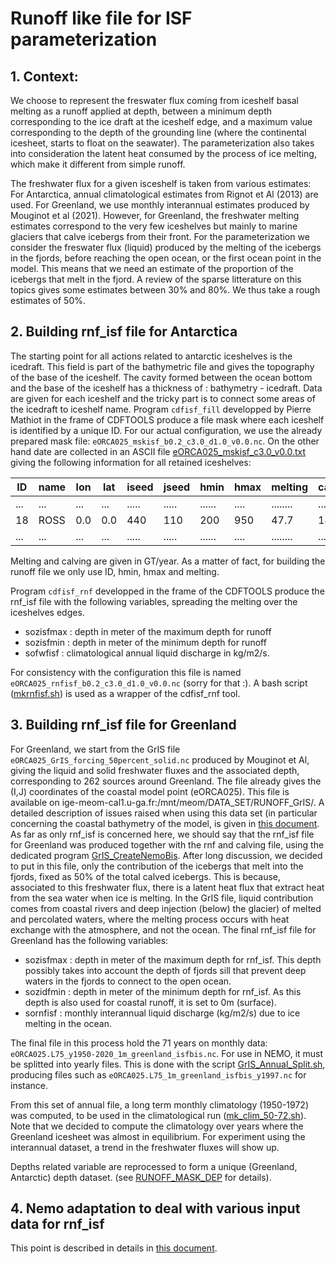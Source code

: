 # Runoff like file for ISF parameterization
## 1. Context:
We choose to represent the freswater flux coming from iceshelf basal melting as a runoff applied at depth, between a minimum depth 
corresponding to the ice draft at the iceshelf edge, and a maximum value corresponding to the depth of the grounding line (where 
the continental icesheet, starts to float on the seawater). The parameterization also takes into consideration the latent heat 
consumed by the process of ice melting, which make it different from simple runoff.  

The freshwater flux for a given isceshelf is taken from various estimates: For Antarctica, annual climatological estimates from 
Rignot et Al (2013) are used.  For Greenland, we use monthly interannual estimates produced by Mouginot et al (2021). However, 
for Greenland, the freshwater melting estimates correspond to the very few iceshelves but mainly to marine glaciers that calve 
icebergs from their front. For the parameterization we consider the freswater flux (liquid) produced by the melting of the 
icebergs in the fjords, before reaching the open ocean, or the first ocean point in the model.  This means that we need an estimate 
of the proportion of the icebergs that melt in the fjord. A review of the sparse litterature on this topics gives some estimates 
between 30% and 80%. We thus take a rough estimates of 50%. 

## 2. Building rnf_isf file for Antarctica
The starting point for all actions related to antarctic iceshelves is the icedraft. This field is part of the bathymetric file 
and gives the topography of the base of the iceshelf.  The cavity formed between the ocean bottom and the base of the iceshelf 
has a thickness of : bathymetry - icedraft.  Data are given for each iceshelf and the tricky part is to connect some areas of 
the icedraft to iceshelf name. Program `cdfisf_fill` developped by Pierre Mathiot in the frame of CDFTOOLS produce a file mask 
where each iceshelf is identified by a unique ID.  For our actual configuration, we use the already prepared mask file:
`eORCA025_mskisf_b0.2_c3.0_d1.0_v0.0.nc`. On the other hand date are collected in an ASCII file 
[eORCA025_mskisf_c3.0_v0.0.txt](./eORCA025_mskisf_c3.0_v0.0.txt) giving the following information for all retained iceshelves:

| ID  | name | lon  | lat | iseed | jseed |  hmin  | hmax |  melting | calving | flag   |
| --- | ---- | ---- | --- | ----- | ----- | ------ | ---- | -------- | ------- | ------ |
| ... | ...  | ...  | ... | ..... | ..... | ...... | .... | ........ | ....... | ...... |
| 18  | ROSS |  0.0 | 0.0 | 440   |  110  |  200   |  950 |  47.7    | 146.3   | .FALSE.|
| ... | ...  | ...  | ... | ..... | ..... | ...... | .... | ........ | ....... | ...... |

Melting and calving are given in GT/year. As a matter of fact, for building the runoff file we only use ID, hmin, hmax and melting.

Program `cdfisf_rnf` developped in the frame of the CDFTOOLS produce the  rnf_isf file with the following variables, spreading 
the melting over the iceshelves edges.
  * sozisfmax : depth in meter of the maximum depth for runoff
  * sozisfmin : depth in meter of the minimum depth for runoff
  * sofwfisf  : climatological annual liquid discharge in kg/m2/s. 

For consistency with the configuration this file is named `eORCA025_rnfisf_b0.2_c3.0_d1.0_v0.0.nc` (sorry for that :). A bash 
script ([mkrnfisf.sh](./mkrnfisf.sh)) is used as a wrapper of the cdfisf_rnf tool.


## 3. Building rnf_isf file for Greenland
For Greenland, we start from the GrIS file `eORCA025_GrIS_forcing_50percent_solid.nc`  produced by Mouginot et Al, giving the 
liquid and solid freshwater fluxes and the associated depth, corresponding to 262 sources around Greenland. The file already 
gives the (I,J) coordinates of the coastal model point (eORCA025). This file is available on ige-meom-cal1.u-ga.fr:/mnt/meom/DATA_SET/RUNOFF_GrIS/. 
A detailed description of issues raised when using this data set (in particular concerning the coastal bathymetry of the model, 
is given in [this document](../RUNOFF_GREENLAND/README.md). As far as only rnf_isf is concerned here, we should say that the 
rnf_isf file for Greenland was produced together with the rnf and calving file, using the dedicated program 
[GrIS_CreateNemoBis](../RUNOFF_GREENLAND/GrIS_CreateNemoBis.f90). After long discussion, we decided to put in this file, only the
contribution of the icebergs that melt into the fjords, fixed as 50% of the total calved icebergs.  This is because, associated to 
this freshwater flux, there is a latent heat flux that extract heat from the sea water when ice is melting. In the GrIS file, 
liquid contribution comes from coastal rivers and deep injection (below) the glacier) of melted and percolated waters, where 
the melting process occurs with heat exchange with the atmosphere, and not the ocean.  The final rnf_isf file for Greenland 
has the following variables:
  * sozisfmax : depth in meter of the maximum depth for rnf_isf. This depth possibly takes into account the depth of fjords sill that prevent deep waters in the fjords to connect to the open ocean.
  * sozidfmin : depth in meter of the minimum depth for rnf_isf. As this depth is also used for coastal runoff, it is set to 0m (surface). 
  * sornfisf :  monthly interannual liquid discharge (kg/m2/s) due to ice melting in the ocean.

The final file in this process hold the 71 years on monthly data: `eORCA025.L75_y1950-2020_1m_greenland_isfbis.nc`. For use in 
NEMO, it must be splitted into yearly files. This is done with the script [GrIS_Annual_Split.sh](../RUNOFF_GREENLAND/GrIS_Annual_Split.sh), 
producing files such as `eORCA025.L75_1m_greenland_isfbis_y1997.nc` for instance.

From this set of annual file, a long term monthly climatology (1950-1972) was computed, to be used in the climatological run 
([mk_clim_50-72.sh](../RUNOFF_GREENLAND/mk_clim_50-72.sh)). Note that we decided to compute the climatology over years where the 
Greenland icesheet was almost in equilibrium. For experiment using the interannual dataset, a trend in the freshwater fluxes will show up.

Depths related variable are  reprocessed to form a unique (Greenland, Antarctic) depth dataset. (see [RUNOFF_MASK_DEP](../RUNOFF_MASK_DEP/README.md) for details).

## 4. Nemo adaptation to deal with various input data for rnf_isf
This point is described in details in [this document](../../../Doc/Multiple_frequency_runoff.md).
